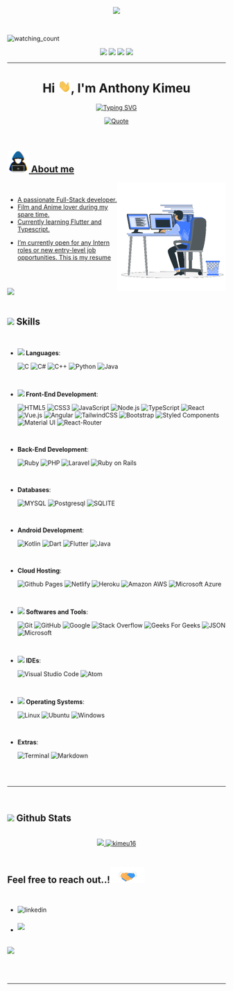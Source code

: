<p align="center">
  <img src="https://github.com/thompsonemerson/thompsonemerson/raw/master/cover-thompson.png" height="200"/>
</p>

<br>

<p align="left"> 
<img src="https://komarev.com/ghpvc/?username=kimeu16&color=blue" alt="watching_count" />
 </p>
 <p align="center">
<img src="https://img.shields.io/badge/Age-25-blue" />
  <img src="https://img.shields.io/badge/Focus-Web%20Development%20%26%20Android%20Development-blue" />
  <img src="https://img.shields.io/badge/Lives-Nairobi-success" />
  <img src="https://img.shields.io/badge/Languages-English%20%26%20Swahili-blue" />
</p>
<hr>
<h1 align="center">Hi <img src="https://raw.githubusercontent.com/ABSphreak/ABSphreak/master/gifs/Hi.gif" width="30px">, I'm Anthony Kimeu </h1>
<p align="center">
 <a href="https://git.io/typing-svg"><img src="https://readme-typing-svg.demolab.com?font=Fira+Code&pause=1000&color=0775F7&width=435&lines=Software+Engineer;Full-Stack+Developer;Android+Developer;Active+Learner%2FResearcher" alt="Typing SVG" /></a>
</p>

<p align = "center">
	<a href="https://github.com/piyushsuthar/github-readme-quotes"> <img alt = "Quote" src="https://quotes-github-readme.vercel.app/api?type=horizontal&theme=tokyonight&animation=grow_out_in&quoteCategory=programming">
</p>
<br>







## <picture><img src = "https://github.com/0xAbdulKhalid/0xAbdulKhalid/raw/main/assets/mdImages/about_me.gif" width = 50px></picture> **About me**

<picture> <img align="right" src="https://github.com/0xAbdulKhalid/0xAbdulKhalid/raw/main/assets/mdImages/Right_Side.gif" width = 250px></picture>

<br>

- A passionate Full-Stack developer.
- Film and Anime lover during my spare time.
- Currently learning Flutter and Typescript.
<!-- - Personal website [link](https://kioko91-portfolio.vercel.app/) -->
- I’m currently open for any Intern roles or new entry-level job opportunities. This is [my resume](https://drive.google.com/uc?export=download&id=1C8-2XiZQ_ySII3XfCHpimY_GWqEp0Jdx)

<br><br>

<img src="https://user-images.githubusercontent.com/73097560/115834477-dbab4500-a447-11eb-908a-139a6edaec5c.gif"><br><br>

## <img src="https://media2.giphy.com/media/QssGEmpkyEOhBCb7e1/giphy.gif?cid=ecf05e47a0n3gi1bfqntqmob8g9aid1oyj2wr3ds3mg700bl&rid=giphy.gif" width ="25"><b> Skills</b>
<br>

<p align="center">

- **<picture> <img src = "https://github.com/7oSkaaa/7oSkaaa/blob/main/Images/Programming_Languages.gif?raw=true" width = 50px></picture> Languages**:
    
    ![C](https://img.shields.io/badge/C%20-%232370ED.svg?style=for-the-badge&logo=c&logoColor=white)
    ![C#](https://img.shields.io/badge/C%23-239120?style=for-the-badge&logo=c-sharp&logoColor=white)
    ![C++](https://img.shields.io/badge/C++%20-%2300599C.svg?style=for-the-badge&logo=c%2B%2B&logoColor=white)
    ![Python](https://img.shields.io/badge/Python%20-%2314354C.svg?style=for-the-badge&logo=python&logoColor=white)
    ![Java](https://img.shields.io/badge/Java-ED8B00?style=for-the-badge&logo=openjdk&logoColor=white)
    
<br>   
    
- **<picture> <img src = "https://github.com/7oSkaaa/7oSkaaa/blob/main/Images/Front_End.gif?raw=true" width = 50px></picture> Front-End Development**:

   ![HTML5](https://img.shields.io/badge/HTML5%20-%23E34F26.svg?style=for-the-badge&logo=html5&logoColor=white)
   ![CSS3](https://img.shields.io/badge/CSS%20-%231572B6.svg?style=for-the-badge&logo=css3&logoColor=white)
   ![JavaScript](https://img.shields.io/badge/JavaScript%20-%23F7DF1E.svg?style=for-the-badge&logo=javascript&logoColor=black)
   ![Node.js](https://img.shields.io/badge/Node.js-43853D?style=for-the-badge&logo=node.js&logoColor=white)
   ![TypeScript](https://img.shields.io/badge/TypeScript-007ACC?style=for-the-badge&logo=typescript&logoColor=white)
   ![React](https://img.shields.io/badge/React-20232A?style=for-the-badge&logo=react&logoColor=61DAFB)
   ![Vue.js](https://img.shields.io/badge/Vue.js-35495E?style=for-the-badge&logo=vue.js&logoColor=4FC08D)
   ![Angular](https://img.shields.io/badge/Angular-DD0031?style=for-the-badge&logo=angular&logoColor=white)
   ![TailwindCSS](https://img.shields.io/badge/Tailwind_CSS-38B2AC?style=for-the-badge&logo=tailwind-css&logoColor=white)
   ![Bootstrap](https://img.shields.io/badge/Bootstrap-563D7C?style=for-the-badge&logo=bootstrap&logoColor=white)
   ![Styled Components](https://img.shields.io/badge/styled--components-DB7093?style=for-the-badge&logo=styled-components&logoColor=white)
   ![Material UI](https://img.shields.io/badge/Material--UI-0081CB?style=for-the-badge&logo=material-ui&logoColor=white)
   ![React-Router](https://img.shields.io/badge/React_Router-CA4245?style=for-the-badge&logo=react-router&logoColor=white)
   
<br>  
    
- **Back-End Development**:

   ![Ruby](https://img.shields.io/badge/Ruby-CC342D?style=for-the-badge&logo=ruby&logoColor=white)
   ![PHP](https://img.shields.io/badge/PHP-777BB4?style=for-the-badge&logo=php&logoColor=white)
   ![Laravel](https://img.shields.io/badge/Laravel-FF2D20?style=for-the-badge&logo=laravel&logoColor=white)
   ![Ruby on Rails](https://img.shields.io/badge/Ruby_on_Rails-CC0000?style=for-the-badge&logo=ruby-on-rails&logoColor=white)

<br>

- **Databases**:

   ![MYSQL](https://img.shields.io/badge/MySQL-00000F?style=for-the-badge&logo=mysql&logoColor=white)
   ![Postgresql](https://img.shields.io/badge/PostgreSQL-316192?style=for-the-badge&logo=postgresql&logoColor=white)
   ![SQLITE](https://img.shields.io/badge/SQLite-07405E?style=for-the-badge&logo=sqlite&logoColor=white)

<br>   
    
- **Android Development**:

   ![Kotlin](https://img.shields.io/badge/Kotlin-0095D5?&style=for-the-badge&logo=kotlin&logoColor=white)
   ![Dart](https://img.shields.io/badge/Dart-0175C2?style=for-the-badge&logo=dart&logoColor=white)
   ![Flutter](https://img.shields.io/badge/Flutter-02569B?style=for-the-badge&logo=flutter&logoColor=white)
   ![Java](https://img.shields.io/badge/Java-ED8B00?style=for-the-badge&logo=openjdk&logoColor=whit)

<br>

- **Cloud Hosting**:

    ![Github Pages](https://img.shields.io/badge/GitHub%20Pages-%23327FC7.svg?style=for-the-badge&logo=github&logoColor=white)
    ![Netlify](https://img.shields.io/badge/Netlify-00C7B7?style=for-the-badge&logo=netlify&logoColor=white)
    ![Heroku](https://img.shields.io/badge/Heroku-430098?style=for-the-badge&logo=heroku&logoColor=white)
    ![Amazon AWS](https://img.shields.io/badge/Amazon_AWS-232F3E?style=for-the-badge&logo=amazon-aws&logoColor=white)
    ![Microsoft Azure](https://img.shields.io/badge/Microsoft_Azure-0089D6?style=for-the-badge&logo=microsoft-azure&logoColor=white)
<br>

- **<picture> <img src = "https://github.com/7oSkaaa/7oSkaaa/blob/main/Images/Software_Tools.gif?raw=true" width = 50px>  </picture> Softwares and Tools**:

    ![Git](https://img.shields.io/badge/git-%23F05033.svg?style=for-the-badge&logo=git&logoColor=white)
    ![GitHub](https://img.shields.io/badge/github-%23121011.svg?style=for-the-badge&logo=github&logoColor=white)
    ![Google](https://img.shields.io/badge/google-%234285F4.svg?style=for-the-badge&logo=google&logoColor=white)
    ![Stack Overflow](https://img.shields.io/badge/Stack_Overflow-FE7A16?style=for-the-badge&logo=stack-overflow&logoColor=white)
    ![Geeks For Geeks](https://img.shields.io/badge/geeksforgeeks-%230F9D58.svg?style=for-the-badge&logo=geeksforgeeks&logoColor=white)
    ![JSON](https://img.shields.io/badge/json-%23000000.svg?style=for-the-badge&logo=json&logoColor=white)
    ![Microsoft](https://img.shields.io/badge/Microsoft-666666?style=for-the-badge&logo=microsoft&logoColor=white) 

<br>

- **<picture> <img src = "https://github.com/7oSkaaa/7oSkaaa/blob/main/Images/IDEs.gif?raw=true" width = 50px>  </picture> IDEs**:

    ![Visual Studio Code](https://img.shields.io/badge/Visual%20Studio%20Code-0078d7.svg?style=for-the-badge&logo=visual-studio-code&logoColor=white)
    ![Atom](https://img.shields.io/badge/atom-%2366595C.svg?&style=for-the-badge&logo=atom&logoColor=white")

<br>

- **<picture> <img src = "https://github.com/7oSkaaa/7oSkaaa/blob/main/Images/OS.gif?raw=true" width = 50px>  </picture> Operating Systems**:

    ![Linux](https://img.shields.io/badge/Linux-FCC624?style=for-the-badge&logo=linux&logoColor=black)
    ![Ubuntu](https://img.shields.io/badge/Ubuntu-E95420?style=for-the-badge&logo=ubuntu&logoColor=white)
    ![Windows](https://img.shields.io/badge/Windows-0078D6?style=for-the-badge&logo=windows&logoColor=white)

<br>

- **Extras**:

    ![Terminal](https://img.shields.io/badge/Terminal-%23054020?style=for-the-badge&logo=gnu-bash&logoColor=white)
    ![Markdown](https://img.shields.io/badge/markdown-%23000000.svg?style=for-the-badge&logo=markdown&logoColor=white)   


</p>

<br>
<br>

-----

<br>


## <img src="https://media.giphy.com/media/iY8CRBdQXODJSCERIr/giphy.gif" width="35"><b> Github Stats </b>
<br>

<div align="center">

<a href="https://github.com/kimeu16/">
  <img src="https://github-readme-stats.vercel.app/api?username=kimeu16&include_all_commits=true&count_private=true&show_icons=true&line_height=20&title_color=7A7ADB&icon_color=2234AE&text_color=D3D3D3&bg_color=0,000000,130F40" width="450"/>
  <img src="https://github-readme-stats.vercel.app/api/top-langs?username=kimeu16&show_icons=true&locale=en&layout=compact&line_height=20&title_color=7A7ADB&icon_color=2234AE&text_color=D3D3D3&bg_color=0,000000,130F40" width="375"  alt="kimeu16"/>

</a>
</div>

<br>


## <b> Feel free to reach out..!</b><img src="https://github.com/0xAbdulKhalid/0xAbdulKhalid/raw/main/assets/mdImages/handshake.gif" width ="80">
<br>
<div align='left'>

<ul>

<li>
<!-- <a href="https://ke.linkedin.com/in/calvin-kioko-ba05a8198" target="_blank"> -->
<img src="https://img.shields.io/badge/linkedin:  Anthony Kimeu-%2300acee.svg?color=405DE6&style=for-the-badge&logo=linkedin&logoColor=white" alt=linkedin style="margin-bottom: 5px;"/>
</a>
</li>

<br>

<li>
<a href="mailto:tkymeu@gmail.com" target="_blank">
<img src="https://img.shields.io/badge/gmail:  Anthony Kimeu-%23EA4335.svg?style=for-the-badge&logo=gmail&logoColor=white" t=mail style="margin-bottom: 5px;" />
</a>
</li>
	
</ul>
</div>

<br>
<img src="https://user-images.githubusercontent.com/73097560/115834477-dbab4500-a447-11eb-908a-139a6edaec5c.gif">
<br>
<br>
<br>

<br>


-----
